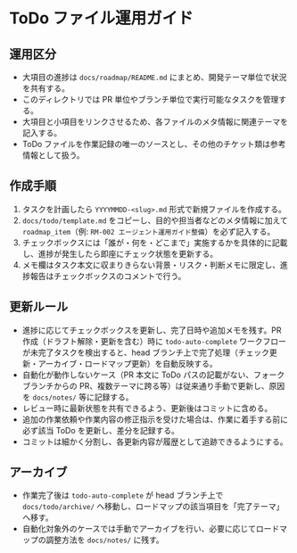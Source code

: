 # ToDo ファイル運用ガイド

## 運用区分
- 大項目の進捗は `docs/roadmap/README.md` にまとめ、開発テーマ単位で状況を共有する。
- このディレクトリでは PR 単位やブランチ単位で実行可能なタスクを管理する。
- 大項目と小項目をリンクさせるため、各ファイルのメタ情報に関連テーマを記入する。
- ToDo ファイルを作業記録の唯一のソースとし、その他のチケット類は参考情報として扱う。

## 作成手順
1. タスクを計画したら `YYYYMMDD-<slug>.md` 形式で新規ファイルを作成する。
2. `docs/todo/template.md` をコピーし、目的や担当者などのメタ情報に加えて `roadmap_item`（例: `RM-002 エージェント運用ガイド整備`）を必ず記入する。
3. チェックボックスには「誰が・何を・どこまで」実施するかを具体的に記載し、進捗が発生したら即座にチェック状態を更新する。
4. メモ欄はタスク本文に収まりきらない背景・リスク・判断メモに限定し、進捗報告はチェックボックスのコメントで行う。

## 更新ルール
- 進捗に応じてチェックボックスを更新し、完了日時や追加メモを残す。PR 作成（ドラフト解除・更新を含む）時に `todo-auto-complete` ワークフローが未完了タスクを検出すると、head ブランチ上で完了処理（チェック更新・アーカイブ・ロードマップ更新）を自動反映する。
- 自動化が動作しないケース（PR 本文に ToDo パスの記載がない、フォークブランチからの PR、複数テーマに跨る等）は従来通り手動で更新し、原因を `docs/notes/` 等に記録する。
- レビュー時に最新状態を共有できるよう、更新後はコミットに含める。
- 追加の作業依頼や作業内容の修正指示を受けた場合は、作業に着手する前に必ず該当 ToDo を更新し、差分を記録する。
- コミットは細かく分割し、各更新内容が履歴として追跡できるようにする。

## アーカイブ
- 作業完了後は `todo-auto-complete` が head ブランチ上で `docs/todo/archive/` へ移動し、ロードマップの該当項目を「完了テーマ」へ移す。
- 自動化対象外のケースでは手動でアーカイブを行い、必要に応じてロードマップの調整方法を `docs/notes/` に残す。
